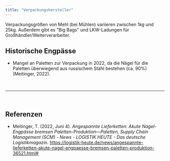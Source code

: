 ```yaml
---
title: "Verpackungshersteller"
---
```



Verpackungsgrößen von Mehl (bei Mühlen) variieren zwischen 1kg und 25kg. Außerdem gibt es "Big Bags" und LKW-Ladungen für Großhändler/Weiterverarbeiter.

## Historische Engpässe
- Mangel an Paletten zur Verpackung in 2022, da die Nägel für die Paletten überwiegend aus russischem Stahl bestehen (ca. 90%) (Meitinger, 2022).  


<br>

---

<br> 

## Referenzen
- Meitinger, T. (2022, Juni 4). *Angespannte Lieferketten: Akute Nagel-Engpässe bremsen Paletten-Produktion—Paletten, Supply Chain Management (SCM) - News - LOGISTIK HEUTE - Das deutsche Logistikmagazin*. <https://logistik-heute.de/news/angespannte-lieferketten-akute-nagel-engpaesse-bremsen-paletten-produktion-36521.html#>


